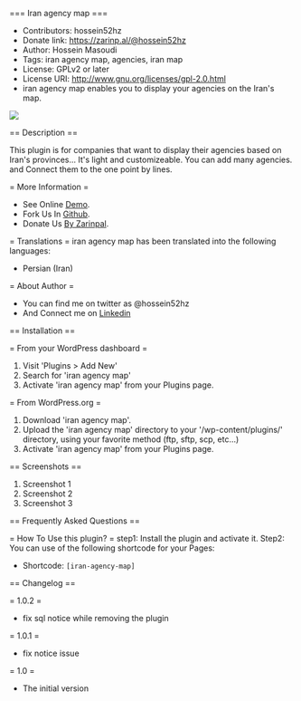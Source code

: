 === Iran agency map ===

*   Contributors: hossein52hz
*   Donate link: https://zarinp.al/@hossein52hz
*   Author: Hossein Masoudi
*   Tags: iran agency map, agencies, iran map
*   License: GPLv2 or later
*   License URI: http://www.gnu.org/licenses/gpl-2.0.html
*   iran agency map enables you to display your agencies on the Iran's map.

<img src="http://wpro.ir/imap/wp-content/uploads/2019/04/imap-screenshot.png">

== Description ==

This plugin is for companies that want to display their agencies based on Iran's provinces...
It's light and customizeable. You can add many agencies. and Connect them to the one point by lines.

= More Information =

*   See Online [Demo](http://wpro.ir/imap/?page_id=12).
*   Fork Us In [Github](https://github.com/Hossein52Hz/iran-agency-map).
*   Donate Us [By Zarinpal](https://zarinp.al/@hossein52hz).

= Translations =
iran agency map has been translated into the following languages:

*   Persian (Iran)



= About Author =

*   You can find me on twitter as @hossein52hz
*   And Connect me on [Linkedin](https://ir.linkedin.com/in/hossein52hz)

== Installation ==

= From your WordPress dashboard =

1. Visit 'Plugins > Add New'
2. Search for 'iran agency map'
3. Activate 'iran agency map' from your Plugins page.

= From WordPress.org =

1. Download 'iran agency map'.
2. Upload the 'iran agency map' directory to your '/wp-content/plugins/' directory, using your favorite method (ftp, sftp, scp, etc...)
3. Activate 'iran agency map' from your Plugins page.

== Screenshots ==

1. Screenshot 1
2. Screenshot 2
3. Screenshot 3

== Frequently Asked Questions ==

= How To Use this plugin? =
step1: Install the plugin and activate it.
Step2: You can use of the following shortcode for your Pages:

*   Shortcode:
`[iran-agency-map]`

== Changelog ==

= 1.0.2 =
* fix sql notice while removing the plugin

= 1.0.1 =
* fix notice issue

= 1.0 =
* The initial version
